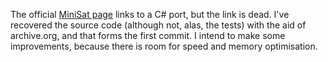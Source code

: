 The official [MiniSat page](http://minisat.se/MiniSat.html) links to a C# port, but the link is dead.
I've recovered the source code (although not, alas, the tests) with the aid of archive.org, and that forms the first commit.
I intend to make some improvements, because there is room for speed and memory optimisation.
